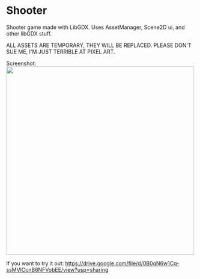 # Shooter
Shooter game made with LibGDX. Uses AssetManager, Scene2D ui, and other libGDX stuff. 

ALL ASSETS ARE TEMPORARY, THEY WILL BE REPLACED. PLEASE DON'T SUE ME, I'M JUST TERRIBLE AT PIXEL ART.

Screenshot:
<img src="https://github.com/luoyang9/Shooter/blob/master/screenshot.png" height="500px" />

If you want to try it out: https://drive.google.com/file/d/0B0qN6w1Cq-ssMVlCcnB6NFVobEE/view?usp=sharing



